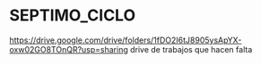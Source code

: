 # SEPTIMO_CICLO
https://drive.google.com/drive/folders/1fDO2I6tJ8905ysApYX-oxw02GO8TOnQR?usp=sharing drive de trabajos que hacen falta
